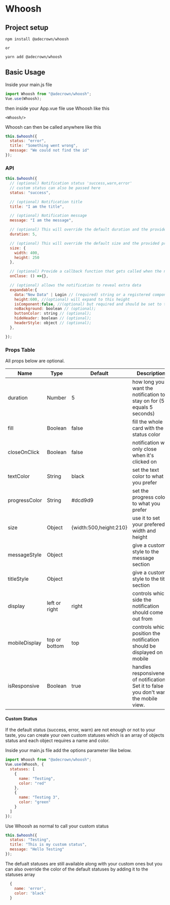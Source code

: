 # Whoosh

## Project setup

```
npm install @adecrown/whoosh

or

yarn add @adecrown/whoosh
```

## Basic Usage

Inside your main.js file

```javascript
import Whoosh from "@adecrown/whoosh";
Vue.use(Whoosh);
```

then inside your App.vue file use Whoosh like this

```
<Whoosh/>
```

Whoosh can then be called anywhere like this

```javascript
this.$whoosh({
  status: "error",
  title: "Something went wrong",
  message: "We could not find the id"
});
```

### API

```javascript
this.$whoosh({
  // (optional) Notification status 'success,warn,error'
  // custom status can also be passed here
  status: "success",

  // (optional) Notification title
  title: "I am the title",

  // (optional) Notification message
  message: "I am the message",

  // (optional) This will override the default duration and the provided prop duration
  duration: 5,

  // (optional) This will override the default size and the provided prop size
  size: {
    width: 400,
    height: 250
  },

  // (optional) Provide a callback function that gets called when the notification closes
  onClose: () =>{},

  // (optional) allows the notification to reveal extra data
  expandable:{
    data:"New Data" | Login // (required) string or a registered component,
    height:600, //(optional) will expand to this height
    isComponent:false, //(optional) but required and should be set to true if expandable is to display a component
    noBackground: boolean // (optional);
    buttonColor: string // (optional);
    hideHeader: boolean // (optional);
    headerStyle: object // (optional);
  },

});
```

### Props Table

All props below are optional.

| Name          | Type    | Default                | Description                                                            |
| ------------- | ------- | ---------------------- | ---------------------------------------------------------------------- |
| duration      | Number  | 5                      | how long you want the notification to stay on for (5 equals 5 seconds) |
| fill          | Boolean | false                  | fill the whole card with the status color                              |
| closeOnClick  | Boolean | false                  | notification will only close when it's clicked on                      |
| textColor     | String  | black                  | set the text color to what you prefer                                  |
| progressColor | String  | #dcd9d9                | set the progress color to what you prefer                              |
| size          | Object  | {width:500,height:210} | use it to set your prefered width and height                           |
| messageStyle  | Object  |                        | give a custom style to the message section                             |
| titleStyle    | Object  |                        | give a custom style to the title section                               |
| display | left or right | right| controls which side the notification should come out from |
| mobileDisplay | top or bottom | top | controls which position the notification should be displayed on mobile
| isResponsive |  Boolean | true | handles responsiveness of notifications. Set it to false if you don't want the mobile view.

#### Custom Status

If the default status (success, error, warn) are not enough or not to your taste, you can create your own custom statuses which is an array of objects status and each object requires a name and color.

Inside your main.js file add the options parameter like below.

```javascript
import Whoosh from "@adecrown/whoosh";
Vue.use(Whoosh, {
  statuses: [
    {
      name: "Testing",
      color: "red"
    },
    {
      name: "Testing 3",
      color: "green"
    }
  ]
});
```

Use Whoosh as normal to call your custom status

```javascript
this.$whoosh({
  status: "Testing",
  title: "This is my custom status",
  message: "Hello Testing"
});
```

The defualt statuses are still available along with your custom ones but you can also override the color of the default statuses by adding it to the statuses array

```javascript
  {
    name: 'error',
    color: 'black'
  }
```
